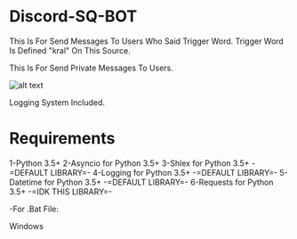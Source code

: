 # Discord-SQ-BOT
This Is For Send Messages To Users Who Said Trigger Word.
Trigger Word Is Defined "kral" On This Source.

This Is For Send Private Messages To Users.

![alt text](https://i.hizliresim.com/0zgv09.png)

Logging System Included.

# Requirements
1-Python 3.5+
2-Asyncio for Python 3.5+
3-Shlex for Python 3.5+    -=DEFAULT LIBRARY=-
4-Logging for Python 3.5+  -=DEFAULT LIBRARY=-
5-Datetime for Python 3.5+ -=DEFAULT LIBRARY=-
6-Requests for Python 3.5+ -=IDK THIS LIBRARY=-


-For .Bat File:

Windows
